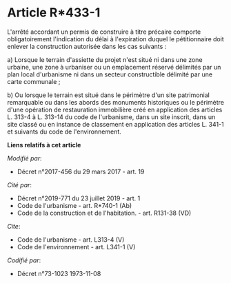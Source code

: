 # Article R*433-1

L'arrêté accordant un permis de construire à titre précaire comporte obligatoirement l'indication du délai à l'expiration
duquel le pétitionnaire doit enlever la construction autorisée dans les cas suivants :

a) Lorsque le terrain d'assiette du projet n'est situé ni dans une zone urbaine, une zone à urbaniser ou un emplacement
réservé délimités par un plan local d'urbanisme ni dans un secteur constructible délimité par une carte communale ;

b) Ou lorsque le terrain est situé dans le périmètre d'un site patrimonial remarquable ou dans les abords des monuments
historiques ou le périmètre d'une opération de restauration immobilière créé en application des articles L. 313-4 à L. 313-14
du code de l'urbanisme, dans un site inscrit, dans un site classé ou en instance de classement en application des articles L.
341-1 et suivants du code de l'environnement.

**Liens relatifs à cet article**

_Modifié par_:

  - Décret n°2017-456 du 29 mars 2017 - art. 19

_Cité par_:

  - Décret n°2019-771 du 23 juillet 2019 - art. 1
  - Code de l'urbanisme - art. R*740-1 (Ab)
  - Code de la construction et de l'habitation. - art. R131-38 (VD)

_Cite_:

  - Code de l'urbanisme - art. L313-4 (V)
  - Code de l'environnement - art. L341-1 (V)

_Codifié par_:

  - Décret n°73-1023 1973-11-08
